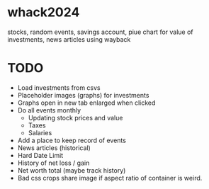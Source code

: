 # whack2024

stocks, random events, savings account, piue chart for value of investments, news articles using wayback

# TODO
- Load investments from csvs
- Placeholder images (graphs) for investments
- Graphs open in new tab enlarged when clicked
- Do all events monthly
    - Updating stock prices and value
    - Taxes 
    - Salaries
- Add a place to keep record of events
- News articles (historical)
- Hard Date Limit
- History of net loss / gain
- Net worth total (maybe track history)
- Bad css crops share image if aspect ratio of container is weird.